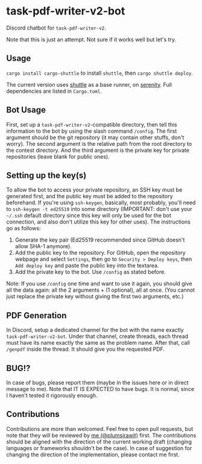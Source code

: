 # task-pdf-writer-v2-bot

Discord chatbot for `task-pdf-writer-v2`.

Note that this is just an attempt. Not sure if it works well but let's try.

## Usage

`cargo install cargo-shuttle` to install `shuttle`, then `cargo shuttle deploy`.

The current version uses [shuttle](https://www.shuttle.rs/) as a base runner, on [serenity](https://github.com/serenity-rs/serenity). Full dependencies are listed in `Cargo.toml`.

## Bot Usage

First, set up a `task-pdf-writer-v2`-compatible directory, then tell this information to the bot by using the slash command `/config`. The first argument should be the git repository (it may contain other stuffs, don't worry). The second argument is the relative path from the root directory to the contest directory. And the third argument is the private key for private repositories (leave blank for public ones).

## Setting up the key(s)

To allow the bot to access your private repository, an SSH key must be generated first, and the public key must be added to the repository beforehand. If you're using `ssh-keygen`, basically, most probably, you'll need to `ssh-keygen -t ed25519` into some directory (IMPORTANT: don't use your `~/.ssh` default directory since this key will only be used for the bot connection, and also don't utilize this key for other uses). The instructions go as follows:

1. Generate the key pair (Ed25519 recommended since GitHub doesn't allow SHA-1 anymore).
2. Add the public key to the repository. For GitHub, open the repository webpage and select `Settings`, then go to `Security > Deploy keys`, then `Add deploy key` and paste the public key into the textarea.
3. Add the private key to the bot. Use `/config` as stated before.

Note: If you use `/config` one time and want to use it again, you should give all the data again: all the 2 arguments + (1 optional), all at once. (You cannot just replace the private key without giving the first two arguments, etc.)

## PDF Generation

In Discord, setup a dedicated channel for the bot with the name exactly `task-pdf-writer-v2-bot`. Under that channel, create threads, each thread must have its name exactly the same as the problem name. After that, call `/genpdf` inside the thread. It should give you the requested PDF.

## BUG!?

In case of bugs, please report them (maybe in the issues here or in direct message to me). Note that IT IS EXPECTED to have bugs. It is normal, since I haven't tested it rigorously enough.

## Contributions

Contributions are more than welcomed. Feel free to open pull requests, but note that they will be reviewed by [me (@plumsirawit)](https://github.com/plumsirawit) first. The contributions should be aligned with the direction of the current working draft (changing languages or frameworks shouldn't be the case). In case of suggestion for changing the direction of the implementation, please contact me first.
